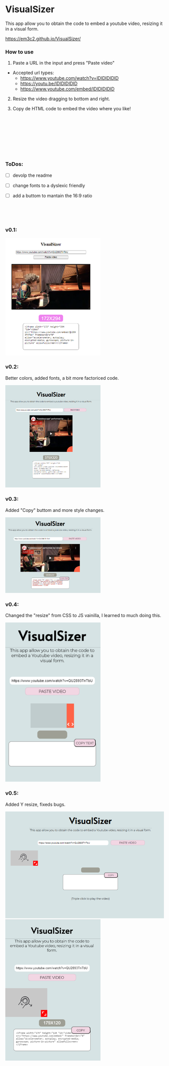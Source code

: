 # VisualSizer

This app allow you to obtain the code to embed a youtube video, resizing it in a visual form.

https://em3c2.github.io/VisualSizer/


### How to use

1) Paste a URL in the input and press "Paste video"

- Accepted url types: 
  - https://www.youtube.com/watch?v=IDIDIDIDID
  - https://youtu.be/IDIDIDIDID
  - https://www.youtube.com/embed/IDIDIDIDID

2) Resize the video dragging to bottom and right.

3) Copy de HTML code to embed the video where you like! 

<br><br><br><br><br><br><br>

### ToDos:

- [ ] devolp the readme
- [ ] change fonts to a dyslexic friendly
- [ ] add a buttom to mantain the 16:9 ratio


<br><br><br>

### v0.1:

<img width="300px" src="./img/iter.png">

### v0.2:
Better colors, added fonts, a bit more factoriced code.

<img width="300px" src="./img/iter2.png">

### v0.3:
Added "Copy" buttom and more style changes.

<img width="300px" src="./img/iter3.png">

### v0.4:
Changed the "resize" from CSS to JS vainilla, I learned to much doing this.

<img width="300px" src="./img/iter4.png">

### v0.5:
Added Y resize, fixeds bugs.

<img width="500px" src="./img/iter5.png">

<img width="300px" src="./img/iter5m.png">
